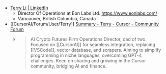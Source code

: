 - [Terry Li | LinkedIn](https://www.linkedin.com/in/terrylica/?originalSubdomain=ca)
	- Director Of Operations at Eon Labs Ltd. https://www.eonlabs.com/
	- Vancouver, British Columbia, Canada
- [[CursorAI/Forum/User/Terry]] [Summary - Terry - Cursor - Community Forum](https://forum.cursor.com/u/Terry/summary)
	- > AI Crypto Futures Firm Operations Director, dad of two. Focused on [[CursorAI]] for seamless integration, replacing [[VSCode]], vector database, and scrapers. Aiming to simplify programming in niche languages, overcoming GPT-4 challenges. Keen on sharing and growing in the Cursor community, bridging AI and finance.